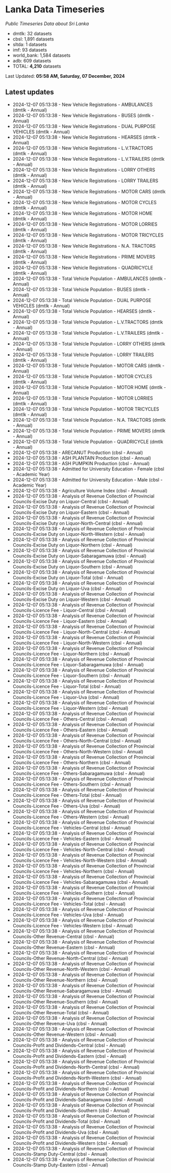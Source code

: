 # Lanka Data Timeseries
*Public Timeseries Data about Sri Lanka*

* dmtlk: 32 datasets
* cbsl: 1,891 datasets
* sltda: 1 datasets
* imf: 93 datasets
* world_bank: 1,584 datasets
* adb: 609 datasets
* TOTAL: **4,210** datasets

Last Updated: **05:58 AM, Saturday, 07 December, 2024**

## Latest updates

* 2024-12-07 05:13:38 - New Vehicle Registrations - AMBULANCES (dmtlk - Annual)
* 2024-12-07 05:13:38 - New Vehicle Registrations - BUSES (dmtlk - Annual)
* 2024-12-07 05:13:38 - New Vehicle Registrations - DUAL PURPOSE VEHICLES (dmtlk - Annual)
* 2024-12-07 05:13:38 - New Vehicle Registrations - HEARSES (dmtlk - Annual)
* 2024-12-07 05:13:38 - New Vehicle Registrations - L.V.TRACTORS (dmtlk - Annual)
* 2024-12-07 05:13:38 - New Vehicle Registrations - L.V.TRAILERS (dmtlk - Annual)
* 2024-12-07 05:13:38 - New Vehicle Registrations - LORRY OTHERS (dmtlk - Annual)
* 2024-12-07 05:13:38 - New Vehicle Registrations - LORRY TRAILERS (dmtlk - Annual)
* 2024-12-07 05:13:38 - New Vehicle Registrations - MOTOR CARS (dmtlk - Annual)
* 2024-12-07 05:13:38 - New Vehicle Registrations - MOTOR CYCLES (dmtlk - Annual)
* 2024-12-07 05:13:38 - New Vehicle Registrations - MOTOR HOME (dmtlk - Annual)
* 2024-12-07 05:13:38 - New Vehicle Registrations - MOTOR LORRIES (dmtlk - Annual)
* 2024-12-07 05:13:38 - New Vehicle Registrations - MOTOR TRICYCLES (dmtlk - Annual)
* 2024-12-07 05:13:38 - New Vehicle Registrations - N.A. TRACTORS (dmtlk - Annual)
* 2024-12-07 05:13:38 - New Vehicle Registrations - PRIME MOVERS (dmtlk - Annual)
* 2024-12-07 05:13:38 - New Vehicle Registrations - QUADRICYCLE (dmtlk - Annual)
* 2024-12-07 05:13:38 - Total Vehicle Population - AMBULANCES (dmtlk - Annual)
* 2024-12-07 05:13:38 - Total Vehicle Population - BUSES (dmtlk - Annual)
* 2024-12-07 05:13:38 - Total Vehicle Population - DUAL PURPOSE VEHICLES (dmtlk - Annual)
* 2024-12-07 05:13:38 - Total Vehicle Population - HEARSES (dmtlk - Annual)
* 2024-12-07 05:13:38 - Total Vehicle Population - L.V.TRACTORS (dmtlk - Annual)
* 2024-12-07 05:13:38 - Total Vehicle Population - L.V.TRAILERS (dmtlk - Annual)
* 2024-12-07 05:13:38 - Total Vehicle Population - LORRY OTHERS (dmtlk - Annual)
* 2024-12-07 05:13:38 - Total Vehicle Population - LORRY TRAILERS (dmtlk - Annual)
* 2024-12-07 05:13:38 - Total Vehicle Population - MOTOR CARS (dmtlk - Annual)
* 2024-12-07 05:13:38 - Total Vehicle Population - MOTOR CYCLES (dmtlk - Annual)
* 2024-12-07 05:13:38 - Total Vehicle Population - MOTOR HOME (dmtlk - Annual)
* 2024-12-07 05:13:38 - Total Vehicle Population - MOTOR LORRIES (dmtlk - Annual)
* 2024-12-07 05:13:38 - Total Vehicle Population - MOTOR TRICYCLES (dmtlk - Annual)
* 2024-12-07 05:13:38 - Total Vehicle Population - N.A. TRACTORS (dmtlk - Annual)
* 2024-12-07 05:13:38 - Total Vehicle Population - PRIME MOVERS (dmtlk - Annual)
* 2024-12-07 05:13:38 - Total Vehicle Population - QUADRICYCLE (dmtlk - Annual)
* 2024-12-07 05:13:38 - ARECANUT Production (cbsl - Annual)
* 2024-12-07 05:13:38 - ASH PLANTAIN Production (cbsl - Annual)
* 2024-12-07 05:13:38 - ASH PUMPKIN Production (cbsl - Annual)
* 2024-12-07 05:13:38 - Admitted for University Education - Female (cbsl - Academic Year)
* 2024-12-07 05:13:38 - Admitted for University Education - Male (cbsl - Academic Year)
* 2024-12-07 05:13:38 - Agriculture Volume Index (cbsl - Annual)
* 2024-12-07 05:13:38 - Analysis of Revenue Collection of Provincial Councils-Excise Duty on Liquor-Central (cbsl - Annual)
* 2024-12-07 05:13:38 - Analysis of Revenue Collection of Provincial Councils-Excise Duty on Liquor-Eastern (cbsl - Annual)
* 2024-12-07 05:13:38 - Analysis of Revenue Collection of Provincial Councils-Excise Duty on Liquor-North-Central (cbsl - Annual)
* 2024-12-07 05:13:38 - Analysis of Revenue Collection of Provincial Councils-Excise Duty on Liquor-North-Western (cbsl - Annual)
* 2024-12-07 05:13:38 - Analysis of Revenue Collection of Provincial Councils-Excise Duty on Liquor-Northern (cbsl - Annual)
* 2024-12-07 05:13:38 - Analysis of Revenue Collection of Provincial Councils-Excise Duty on Liquor-Sabaragamuwa (cbsl - Annual)
* 2024-12-07 05:13:38 - Analysis of Revenue Collection of Provincial Councils-Excise Duty on Liquor-Southern (cbsl - Annual)
* 2024-12-07 05:13:38 - Analysis of Revenue Collection of Provincial Councils-Excise Duty on Liquor-Total (cbsl - Annual)
* 2024-12-07 05:13:38 - Analysis of Revenue Collection of Provincial Councils-Excise Duty on Liquor-Uva (cbsl - Annual)
* 2024-12-07 05:13:38 - Analysis of Revenue Collection of Provincial Councils-Excise Duty on Liquor-Western (cbsl - Annual)
* 2024-12-07 05:13:38 - Analysis of Revenue Collection of Provincial Councils-Licence Fee - Liquor-Central (cbsl - Annual)
* 2024-12-07 05:13:38 - Analysis of Revenue Collection of Provincial Councils-Licence Fee - Liquor-Eastern (cbsl - Annual)
* 2024-12-07 05:13:38 - Analysis of Revenue Collection of Provincial Councils-Licence Fee - Liquor-North-Central (cbsl - Annual)
* 2024-12-07 05:13:38 - Analysis of Revenue Collection of Provincial Councils-Licence Fee - Liquor-North-Western (cbsl - Annual)
* 2024-12-07 05:13:38 - Analysis of Revenue Collection of Provincial Councils-Licence Fee - Liquor-Northern (cbsl - Annual)
* 2024-12-07 05:13:38 - Analysis of Revenue Collection of Provincial Councils-Licence Fee - Liquor-Sabaragamuwa (cbsl - Annual)
* 2024-12-07 05:13:38 - Analysis of Revenue Collection of Provincial Councils-Licence Fee - Liquor-Southern (cbsl - Annual)
* 2024-12-07 05:13:38 - Analysis of Revenue Collection of Provincial Councils-Licence Fee - Liquor-Total (cbsl - Annual)
* 2024-12-07 05:13:38 - Analysis of Revenue Collection of Provincial Councils-Licence Fee - Liquor-Uva (cbsl - Annual)
* 2024-12-07 05:13:38 - Analysis of Revenue Collection of Provincial Councils-Licence Fee - Liquor-Western (cbsl - Annual)
* 2024-12-07 05:13:38 - Analysis of Revenue Collection of Provincial Councils-Licence Fee - Others-Central (cbsl - Annual)
* 2024-12-07 05:13:38 - Analysis of Revenue Collection of Provincial Councils-Licence Fee - Others-Eastern (cbsl - Annual)
* 2024-12-07 05:13:38 - Analysis of Revenue Collection of Provincial Councils-Licence Fee - Others-North-Central (cbsl - Annual)
* 2024-12-07 05:13:38 - Analysis of Revenue Collection of Provincial Councils-Licence Fee - Others-North-Western (cbsl - Annual)
* 2024-12-07 05:13:38 - Analysis of Revenue Collection of Provincial Councils-Licence Fee - Others-Northern (cbsl - Annual)
* 2024-12-07 05:13:38 - Analysis of Revenue Collection of Provincial Councils-Licence Fee - Others-Sabaragamuwa (cbsl - Annual)
* 2024-12-07 05:13:38 - Analysis of Revenue Collection of Provincial Councils-Licence Fee - Others-Southern (cbsl - Annual)
* 2024-12-07 05:13:38 - Analysis of Revenue Collection of Provincial Councils-Licence Fee - Others-Total (cbsl - Annual)
* 2024-12-07 05:13:38 - Analysis of Revenue Collection of Provincial Councils-Licence Fee - Others-Uva (cbsl - Annual)
* 2024-12-07 05:13:38 - Analysis of Revenue Collection of Provincial Councils-Licence Fee - Others-Western (cbsl - Annual)
* 2024-12-07 05:13:38 - Analysis of Revenue Collection of Provincial Councils-Licence Fee - Vehicles-Central (cbsl - Annual)
* 2024-12-07 05:13:38 - Analysis of Revenue Collection of Provincial Councils-Licence Fee - Vehicles-Eastern (cbsl - Annual)
* 2024-12-07 05:13:38 - Analysis of Revenue Collection of Provincial Councils-Licence Fee - Vehicles-North-Central (cbsl - Annual)
* 2024-12-07 05:13:38 - Analysis of Revenue Collection of Provincial Councils-Licence Fee - Vehicles-North-Western (cbsl - Annual)
* 2024-12-07 05:13:38 - Analysis of Revenue Collection of Provincial Councils-Licence Fee - Vehicles-Northern (cbsl - Annual)
* 2024-12-07 05:13:38 - Analysis of Revenue Collection of Provincial Councils-Licence Fee - Vehicles-Sabaragamuwa (cbsl - Annual)
* 2024-12-07 05:13:38 - Analysis of Revenue Collection of Provincial Councils-Licence Fee - Vehicles-Southern (cbsl - Annual)
* 2024-12-07 05:13:38 - Analysis of Revenue Collection of Provincial Councils-Licence Fee - Vehicles-Total (cbsl - Annual)
* 2024-12-07 05:13:38 - Analysis of Revenue Collection of Provincial Councils-Licence Fee - Vehicles-Uva (cbsl - Annual)
* 2024-12-07 05:13:38 - Analysis of Revenue Collection of Provincial Councils-Licence Fee - Vehicles-Western (cbsl - Annual)
* 2024-12-07 05:13:38 - Analysis of Revenue Collection of Provincial Councils-Other Revenue-Central (cbsl - Annual)
* 2024-12-07 05:13:38 - Analysis of Revenue Collection of Provincial Councils-Other Revenue-Eastern (cbsl - Annual)
* 2024-12-07 05:13:38 - Analysis of Revenue Collection of Provincial Councils-Other Revenue-North-Central (cbsl - Annual)
* 2024-12-07 05:13:38 - Analysis of Revenue Collection of Provincial Councils-Other Revenue-North-Western (cbsl - Annual)
* 2024-12-07 05:13:38 - Analysis of Revenue Collection of Provincial Councils-Other Revenue-Northern (cbsl - Annual)
* 2024-12-07 05:13:38 - Analysis of Revenue Collection of Provincial Councils-Other Revenue-Sabaragamuwa (cbsl - Annual)
* 2024-12-07 05:13:38 - Analysis of Revenue Collection of Provincial Councils-Other Revenue-Southern (cbsl - Annual)
* 2024-12-07 05:13:38 - Analysis of Revenue Collection of Provincial Councils-Other Revenue-Total (cbsl - Annual)
* 2024-12-07 05:13:38 - Analysis of Revenue Collection of Provincial Councils-Other Revenue-Uva (cbsl - Annual)
* 2024-12-07 05:13:38 - Analysis of Revenue Collection of Provincial Councils-Other Revenue-Western (cbsl - Annual)
* 2024-12-07 05:13:38 - Analysis of Revenue Collection of Provincial Councils-Profit and Dividends-Central (cbsl - Annual)
* 2024-12-07 05:13:38 - Analysis of Revenue Collection of Provincial Councils-Profit and Dividends-Eastern (cbsl - Annual)
* 2024-12-07 05:13:38 - Analysis of Revenue Collection of Provincial Councils-Profit and Dividends-North-Central (cbsl - Annual)
* 2024-12-07 05:13:38 - Analysis of Revenue Collection of Provincial Councils-Profit and Dividends-North-Western (cbsl - Annual)
* 2024-12-07 05:13:38 - Analysis of Revenue Collection of Provincial Councils-Profit and Dividends-Northern (cbsl - Annual)
* 2024-12-07 05:13:38 - Analysis of Revenue Collection of Provincial Councils-Profit and Dividends-Sabaragamuwa (cbsl - Annual)
* 2024-12-07 05:13:38 - Analysis of Revenue Collection of Provincial Councils-Profit and Dividends-Southern (cbsl - Annual)
* 2024-12-07 05:13:38 - Analysis of Revenue Collection of Provincial Councils-Profit and Dividends-Total (cbsl - Annual)
* 2024-12-07 05:13:38 - Analysis of Revenue Collection of Provincial Councils-Profit and Dividends-Uva (cbsl - Annual)
* 2024-12-07 05:13:38 - Analysis of Revenue Collection of Provincial Councils-Profit and Dividends-Western (cbsl - Annual)
* 2024-12-07 05:13:38 - Analysis of Revenue Collection of Provincial Councils-Stamp Duty-Central (cbsl - Annual)
* 2024-12-07 05:13:38 - Analysis of Revenue Collection of Provincial Councils-Stamp Duty-Eastern (cbsl - Annual)